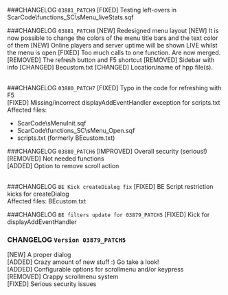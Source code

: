 ###CHANGELOG `03881_PATCH9`
[FIXED] Testing left-overs in ScarCode\functions_SC\sMenu_liveStats.sqf

###CHANGELOG `03881_PATCH8`
[NEW] Redesigned menu layout
[NEW] It is now possible to change the colors of the menu title bars and the text color of them
[NEW] Online players and server uptime will be shown LIVE whilst the menu is open
[FIXED] Too much calls to one function. Are now merged.
[REMOVED] The refresh button and F5 shortcut
[REMOVED] Sidebar with info
[CHANGED] Becustom.txt
[CHANGED] Location/name of hpp file(s). <br /> <br />

###CHANGELOG `03880_PATCH7`
[FIXED] Typo in the code for refreshing with F5 <br />
[FIXED] Missing/incorrect displayAddEventHandler exception for scripts.txt <br />
Affected files: <br />
- ScarCode\sMenuInit.sqf
- ScarCode\functions_SC\sMenu_Open.sqf
- scripts.txt (formerly BEcustom.txt)

###CHANGELOG `03880_PATCH6`
[IMPROVED] Overall security (serious!) <br />
[REMOVED] Not needed functions <br />
[ADDED] Option to remove scroll action <br /> <br />

###CHANGELOG `BE Kick createDialog fix`
[FIXED] BE Script restriction kicks for createDialog <br />
Affected files: BEcustom.txt

###CHANGELOG `BE filters update for 03879_PATCH5`
[FIXED] Kick for displayAddEventHandler

### CHANGELOG `Version 03879_PATCH5` <br />
[NEW] A proper dialog <br />
[ADDED] Crazy amount of new stuff :) Go take a look! <br />
[ADDED] Configurable options for scrollmenu and/or keypress <br />
[REMOVED] Crappy scrollmenu system <br />
[FIXED] Serious security issues
